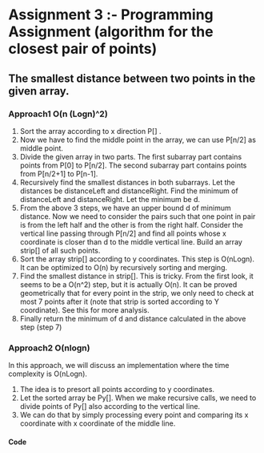 # Assignment 3 :- Programming Assignment (algorithm for the closest pair of points)
   ## The smallest distance between two points in the given array.
   
   ### Approach1  O(n (Logn)^2)
        
   1. Sort the array according to x direction  P[] . 
   2. Now we have to find the middle point in the array, we can use P[n/2] as middle point. 
   3. Divide the given array in two parts. The first subarray part contains points from P[0] to P[n/2]. The second subarray part contains points from P[n/2+1] to P[n-1].
   4. Recursively find the smallest distances in both subarrays. Let the distances be distanceLeft and distanceRight. Find the minimum of distanceLeft and distanceRight. Let the minimum be d.
   5. From the above 3 steps, we have an upper bound d of minimum distance. Now we need to consider the pairs such that one point in pair is from the left half and the other is from the right half. Consider the vertical line passing through P[n/2] and find all points whose x coordinate is closer than d to the middle vertical line. Build an array strip[] of all such points. 
   6. Sort the array strip[] according to y coordinates. This step is O(nLogn). It can be optimized to O(n) by recursively sorting and merging. 
   7. Find the smallest distance in strip[]. This is tricky. From the first look, it seems to be a O(n^2) step, but it is actually O(n). It can be proved geometrically that for every point in the strip, we only need to check at most 7 points after it (note that strip is sorted according to Y coordinate). See this for more analysis.
   8. Finally return the minimum of d and distance calculated in the above step (step 7)

   ### Approach2 O(nlogn)

   In this approach, we will discuss an implementation where the time complexity is O(nLogn). 
   1. The idea is to presort all points according to y coordinates. 
   2. Let the sorted array be Py[]. When we make recursive calls, we need to divide points of Py[] also according to the vertical line. 
   3. We can do that by simply processing every point and comparing its x coordinate with x coordinate of the middle line.
   
   #### Code 

 <script>
    // 2 dimension point class 
    class PointClass {
        constructor(x, y) {
            this.x = x;
            this.y = y;
        }
    }

    // Needed to sort array of points according to X coordinate
    function compareXCordinates(a, b) {
    let p1 = a,
        p2 = b;
    return (p1.x !== p2.x) * (p1.x - p2.x) + (p1.y - p2.y);
    }

    // Needed to sort array of points according to Y coordinate
    function compareYCordinates(a, b) {
    let p1 = a,
        p2 = b;
    return (p1.y !== p2.y) * (p1.y - p2.y) + (p1.x - p2.x);
    }

    // A utility function to find the distance between two points
    function dist(p1, p2) {
    return Math.sqrt(Math.pow(p1.x - p2.x, 2) + Math.pow(p1.y - p2.y, 2));
    }

    // A Brute Force method to return the smallest distance between two points
    // in P[] of size n
    function bruteForce(P, n) {
        let min = Number.POSITIVE_INFINITY;
        for (let i = 0; i < n; i++) {
            for (let j = i + 1; j < n; j++) {
            if (dist(P[i], P[j]) < min) {
                min = dist(P[i], P[j]);
            }
            }
        }
        return min;
    }

    // A utility function to find a minimum of two float values
    function min(x, y) {
        return x < y ? x : y;
    }

    // A utility function to find the distance between the closest points of
    // strip of a given size. All points in strip[] are sorted according to
    // y coordinate. They all have an upper bound on minimum distance as d.
    // Note that this method seems to be a O(n^2) method, but it's a O(n)
    // method as the inner loop runs at most 6 times
    function stripClosest(strip, size, d) {
        let min = d; // Initialize the minimum distance as d

        // Pick all points one by one and try the next points till the difference
        // between y coordinates is smaller than d.
        // This is a proven fact that this loop runs at most 6 times
        for (let i = 0; i < size; i++) {
            for (let j = i + 1; j < size; j++) {
                if (strip[j].y - strip[i].y < min) {
                    if (dist(strip[i], strip[j]) < min) {
                        min = dist(strip[i], strip[j]);
                    }
                }
            }
        }

        return min;
    }

    // A recursive function to find the smallest distance. The array Px contains
    // all points sorted according to x coordinates and Py contains all points
    // sorted according to y coordinates
    function findClosestUtilFn(Px, Py, n) {
        // If there are 2 or 3 points, then use brute force
        if (n <= 3) {
            return bruteForce(Px, n);
        }

        // Find the middle point
        let mid = Math.floor(n / 2);
        let midPoint = Px[mid];

        // Divide points in y sorted array around the vertical line.
        // Assumption: All x coordinates are distinct.
        let Pyl = new Array(mid); // y sorted points on left of vertical line
        let Pyr = new Array(n - mid); // y sorted points on right of vertical line
        let li = 0;
        let ri = 0; // indexes of left and right subarrays
        for (let i = 0; i < n; i++) {
            if (
                (
                    Py[i].x < midPoint.x || 
                    (Py[i].x === midPoint.x && Py[i].y < midPoint.y)
                ) &&
                li < mid
            ) {
                Pyl[li] = Py[i];
                li++;
            } else {
                Pyr[ri] = Py[i];
                ri++;
            }
        }

        // Consider the vertical line passing through the middle point
        // calculate the smallest distance dl on left of middle point and
        // dr on right side
        let dl = findClosestUtilFn(Px, Pyl, mid);
        let dr = findClosestUtilFn(Px.slice(mid), Pyr, n - mid);

        // Find the smaller of two distances
        let d = min(dl, dr);

        // Build an array strip[] that contains points close (closer than d)
        // to the line passing through the middle point
        let strip = new Array(n);
        let j = 0;
        for (let i = 0; i < n; i++) {
            if (Math.abs(Py[i].x - midPoint.x) < d) {
                strip[j] = Py[i];
                j++;
            }
        }

        // Find the closest points in strip. Return the minimum of d and closest
        // distance is strip[]
        return stripClosest(strip, j, d);
    }

    // The main function that finds the smallest distance
    // This method mainly uses findClosestUtilFn()
    function findSmallestDistFn(P, n) {
        let Px = [...P];
        let Py = [...P];
        Px.sort((a, b) => compareXCordinates(a, b));
        Py.sort((a, b) => compareYCordinates(a, b));

        // Use recursive function findClosestUtilFn() to find the smallest distance
        return findClosestUtilFn(Px, Py, n);
    }

    // Main Driver code for 10 points 
    let P10 = [
        new PointClass(1574, 9098),
        new PointClass(7156, 1322),
        new PointClass(511 ,4721),
        new PointClass(815 ,17928),
        new PointClass(1267, 5292),
        new PointClass(666 ,405),        
        new PointClass(889 ,14787),
        new PointClass(1184, 2147),
        new PointClass(2560, 18128),
        new PointClass(337 ,1320)
    ];
    let n10 = P10.length;
    console.log(`The smallest distance is for 10 point txt ${findSmallestDistFn(P10, n10)}`);
    
    // Main Driver code for 100 points 

    let P100 = [
        new PointClass(1574, 9098),
        new PointClass(7156, 1322),
        new PointClass(511 ,4721),
        new PointClass(815 ,17928),
        new PointClass(1267, 5292),
        new PointClass(666 ,405),        
        new PointClass(889 ,14787),
        new PointClass(1184, 2147),
        new PointClass(2560, 18128),
        new PointClass(337 ,1320)
    ];
    let n100 = P100.length;
    console.log(`The smallest distance is for 100 point txt ${findSmallestDistFn(P100, n100)}`);

    // Main Driver code for 1000 points 

    let P1000 = [
        new PointClass(1574, 9098),
        new PointClass(7156, 1322),
        new PointClass(511 ,4721),
        new PointClass(815 ,17928),
        new PointClass(1267, 5292),
        new PointClass(666 ,405),        
        new PointClass(889 ,14787),
        new PointClass(1184, 2147),
        new PointClass(2560, 18128),
        new PointClass(337 ,1320)
    ];
    let n1000 = P1000.length;
    console.log(`The smallest distance is for 1000 point txt ${findSmallestDistFn(P1000, n1000)}`);
    </script>


